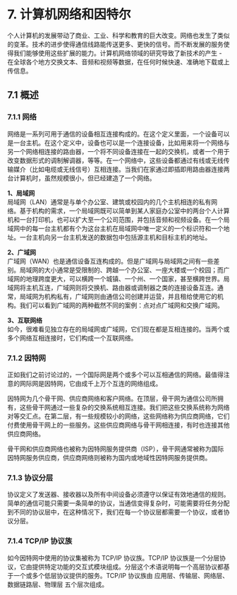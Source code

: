 # 7. 计算机网络和因特尔
个人计算机的发展带动了商业、工业、科学和教育的巨大改变。网络也发生了类似的变革。技术的进步使得通信线路能传送更多、更快的信号。而不断发展的服务使得我们能够使用这些扩展的能力。计算机网络领域的研究导致了新技术的产生 - 在全球各个地方交换文本、音频和视频等数据，在任何时候快速、准确地下载或上传信息。

## 7.1 概述
### 7.1.1 网络
网络是一系列可用于通信的设备相互连接构成的。在这个定义里面，一个设备可以是一台主机。在这个定义中，设备也可以是一个连接设备，比如用来将一个网络与另一个网络相连接的路由器，一个将不同设备连接在一起的交换机，或者一个用于改变数据形式的调制解调器，等等。在一个网络中，这些设备都通过有线或无线传输媒介（比如电缆或无线信号）互相连接。当我们在家通过即插即用路由器连接两台计算机时，虽然规模很小，但已经建造了一个网络。

**1、局域网**  
局域网（LAN）通常是与单个办公室、建筑或校园内的几个主机相连的私有网络。基于机构的需求，一个局域网既可以简单到某人家庭办公室中的两台个人计算机和一台打印机，也可以扩大至一个公司范围，并包括音频和视频设备。在一个局域网中的每一台主机都有个为这台主机在局域网中唯一定义的一个标识符和一个地址。一台主机向另一台主机发送的数据包中包括源主机和目标主机的地址。

**2、广域网**  
广域网（WAN）也是通信设备互连构成的。但是广域网与局域网之间有一些差别。局域网的大小通常是受限制的、跨越一个办公室、一座大楼或一个校园；而广域网的地理跨度更大，可以横跨一个城镇、一个州、一个国家，甚至横跨世界。局域网将主机互连，广域网则将交换机、路由器或调制器之类的连接设备互连。通常，局域网为机构私有，广域网则由通信公司创建并运营，并且租给使用它的机构。我们可以看到广域网的两种截然不同的案例：点对点广域网和交换广域网。

**3、互联网络**  
如今，很难看见独立存在的局域网或广域网，它们现在都是互相连接的。当两个或多个网络互相连接时，它们构成一个互联网络。

### 7.1.2 因特网
正如我们之前讨论过的，一个国际网是两个或多个可以互相通信的网络。最值得注意的网际网是因特网，它由成千上万个互连的网络组成。

因特网为几个骨干网、供应商网络和客户网络。在顶层，骨干网为通信公司所拥有，这些骨干网通过一些复杂的交换系统相互连接。我们把这些交换系统称为网络对等交汇点。在第二层，有一些规模较小的网络，这些网络称为供应商网络，它们付费使用骨干网上的一些服务。这些供应商网络与骨干网相连接，有时也连接其他供应商网络。

骨干网和供应商网络也被称为因特网服务提供商（ISP），骨干网通常被称为国际因特网服务供应商，供应商网络则被称为国内或地域性因特网服务提供商。

### 7.1.3 协议分层
协议定义了发送器、接收器以及所有中间设备必须遵守以保证有效地通信的规则。简单的通信可能只需要一条简单的协议，当通信变得复杂时，可能需要将任务分配到不同的协议层中，在这种情况下，我们在每一个协议层都需要一个协议，或者协议分层。

### 7.1.4 TCP/IP 协议族
如今因特网中使用的协议集被称为 TCP/IP 协议族。TCP/IP 协议族是一个分层协议，它由提供特定功能的交互式模块组成。分层这个术语说明每一个高层协议都基于一个或多个低层协议提供的服务。TCP/IP 协议族由 应用层、传输层、网络层、数据链路层、物理层 五个层次组成。


